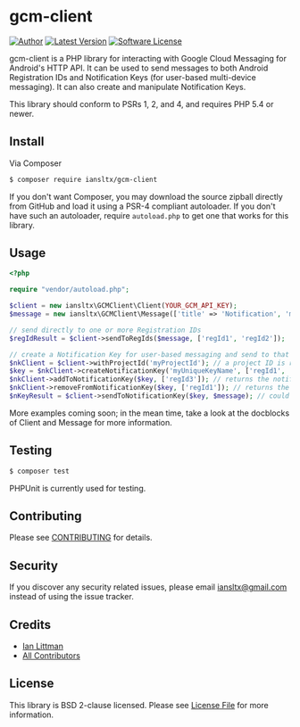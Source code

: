 # gcm-client

[![Author](http://img.shields.io/badge/author-@iansltx-blue.svg?style=flat-square)](https://twitter.com/iansltx)
[![Latest Version](https://img.shields.io/github/release/iansltx/gcm-client.svg?style=flat-square)](https://github.com/iansltx/gcm-client/releases)
[![Software License](https://img.shields.io/badge/license-BSD-brightgreen.svg?style=flat-square)](LICENSE.md)

gcm-client is a PHP library for interacting with Google Cloud Messaging for Android's HTTP API. It can be used to
send messages to both Android Registration IDs and Notification Keys (for user-based multi-device messaging). It can
also create and manipulate Notification Keys.

This library should conform to PSRs 1, 2, and 4, and requires PHP 5.4 or newer.

## Install

Via Composer

``` bash
$ composer require iansltx/gcm-client
```

If you don't want Composer, you may download the source zipball directly from GitHub and load it using a PSR-4 compliant
autoloader. If you don't have such an autoloader, require `autoload.php` to get one that works for this library.

## Usage

```php
<?php

require "vendor/autoload.php";

$client = new iansltx\GCMClient\Client(YOUR_GCM_API_KEY);
$message = new iansltx\GCMClient\Message(['title' => 'Notification', 'message' => 'Hello World!']);

// send directly to one or more Registration IDs
$regIdResult = $client->sendToRegIds($message, ['regId1', 'regId2']);

// create a Notification Key for user-based messaging and send to that
$nkClient = $client->withProjectId('myProjectId'); // a project ID is required for notification key manipulation
$key = $nkClient->createNotificationKey('myUniqueKeyName', ['regId1', 'regId2']);
$nkClient->addToNotificationKey($key, ['regId3']); // returns the notification key
$nkClient->removeFromNotificationKey($key, ['regId1']); // returns the notification key
$nKeyResult = $client->sendToNotificationKey($key, $message); // could use $nkClient to send as well
```

More examples coming soon; in the mean time, take a look at the docblocks of Client and Message for more information.

## Testing

``` bash
$ composer test
```

PHPUnit is currently used for testing.

## Contributing

Please see [CONTRIBUTING](CONTRIBUTING.md) for details.

## Security

If you discover any security related issues, please email iansltx@gmail.com instead of using the issue tracker.

## Credits

- [Ian Littman](https://github.com/iansltx)
- [All Contributors](../../contributors)

## License

This library is BSD 2-clause licensed. Please see [License File](LICENSE.md) for more information.
